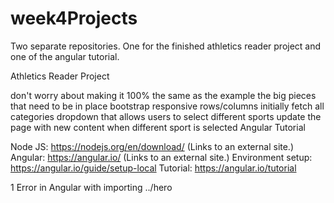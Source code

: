 # week4Projects
Two separate repositories. One for the finished athletics reader project and one of the angular tutorial.

Athletics Reader Project

don't worry about making it 100% the same as the example
the big pieces that need to be in place
bootstrap responsive rows/columns
initially fetch all categories
dropdown that allows users to select different sports
update the page with new content when different sport is selected
Angular Tutorial

Node JS: https://nodejs.org/en/download/ (Links to an external site.)
Angular: https://angular.io/ (Links to an external site.)
Environment setup: https://angular.io/guide/setup-local
Tutorial: https://angular.io/tutorial

1 Error in Angular with importing ../hero
